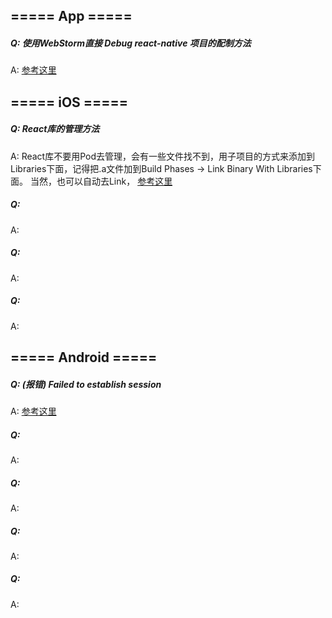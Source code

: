 ## ===== App =====
##### Q: 使用WebStorm直接 Debug react-native 项目的配制方法
A: [参考这里](https://blog.jetbrains.com/webstorm/2016/12/developing-mobile-apps-with-react-native-in-webstorm/)



## ===== iOS =====

##### Q: React库的管理方法
A: React库不要用Pod去管理，会有一些文件找不到，用子项目的方式来添加到Libraries下面，记得把.a文件加到Build Phases -> Link Binary With Libraries下面。
   当然，也可以自动去Link， [参考这里](http://facebook.github.io/react-native/docs/linking-libraries-ios.html#content)

##### Q:
A:

##### Q:
A:

##### Q:
A:





## ===== Android =====

##### Q: (报错) Failed to establish session
A: [参考这里](https://github.com/facebook/react-native/issues/6499)

##### Q:
A:

##### Q:
A:

##### Q:
A:

##### Q:
A:
